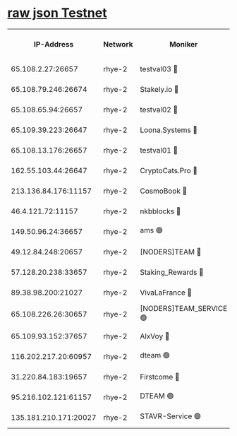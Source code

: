 
[raw json Testnet](https://rpc-check.quickt.stavr.tech/quickt/rpc-quickt-result.json)
=


<table><tr><th>IP-Address</th><th>Network</th><th>Moniker</th><th>Latest Block Height</th><th>Earliest Block Height</th><th>Catching Up</th><th>Tx Index</th><th>Voting Power</th><th>Scan Time</th></tr><tr><td>65.108.2.27:26657</td><td>rhye-2</td><td>testval03 🔴</td><td>747195</td><td>1</td><td>False</td><td>on</td><td>11002050</td><td>2024-02-10T16:53:48.972983622UTC</td></tr><tr><td>65.108.79.246:26674</td><td>rhye-2</td><td>Stakely.io 🔴</td><td>747195</td><td>1</td><td>False</td><td>on</td><td>10010</td><td>2024-02-10T16:53:53.452220838UTC</td></tr><tr><td>65.108.65.94:26657</td><td>rhye-2</td><td>testval02 🔴</td><td>747196</td><td>1</td><td>False</td><td>on</td><td>11002050</td><td>2024-02-10T16:53:56.181553975UTC</td></tr><tr><td>65.109.39.223:26647</td><td>rhye-2</td><td>Loona.Systems 🔴</td><td>747196</td><td>1</td><td>False</td><td>off</td><td>86949</td><td>2024-02-10T16:53:59.288565417UTC</td></tr><tr><td>65.108.13.176:26657</td><td>rhye-2</td><td>testval01 🔴</td><td>747196</td><td>1</td><td>False</td><td>on</td><td>13082010</td><td>2024-02-10T16:54:00.028632073UTC</td></tr><tr><td>162.55.103.44:26647</td><td>rhye-2</td><td>CryptoCats.Pro 🔴</td><td>747202</td><td>1</td><td>False</td><td>off</td><td>9999</td><td>2024-02-10T16:54:32.357146539UTC</td></tr><tr><td>213.136.84.176:11157</td><td>rhye-2</td><td>CosmoBook 🔴</td><td>747201</td><td>65301</td><td>False</td><td>off</td><td>1528057</td><td>2024-02-10T16:54:25.878640110UTC</td></tr><tr><td>46.4.121.72:11157</td><td>rhye-2</td><td>nkbblocks 🔴</td><td>747194</td><td>70101</td><td>False</td><td>off</td><td>81491</td><td>2024-02-10T16:53:41.235296658UTC</td></tr><tr><td>149.50.96.24:36657</td><td>rhye-2</td><td>ams 🟢</td><td>747199</td><td>133501</td><td>False</td><td>on</td><td>0</td><td>2024-02-10T16:54:15.339176722UTC</td></tr><tr><td>49.12.84.248:20657</td><td>rhye-2</td><td>[NODERS]TEAM 🔴</td><td>747199</td><td>146001</td><td>False</td><td>on</td><td>59690</td><td>2024-02-10T16:54:12.915678191UTC</td></tr><tr><td>57.128.20.238:33657</td><td>rhye-2</td><td>Staking_Rewards 🔴</td><td>747196</td><td>149101</td><td>False</td><td>on</td><td>9900</td><td>2024-02-10T16:53:58.890082549UTC</td></tr><tr><td>89.38.98.200:21027</td><td>rhye-2</td><td>VivaLaFrance 🔴</td><td>747194</td><td>220501</td><td>False</td><td>off</td><td>10000</td><td>2024-02-10T16:53:43.683464232UTC</td></tr><tr><td>65.108.226.26:30657</td><td>rhye-2</td><td>[NODERS]TEAM_SERVICE 🟢</td><td>747196</td><td>241501</td><td>False</td><td>on</td><td>0</td><td>2024-02-10T16:53:59.639833204UTC</td></tr><tr><td>65.109.93.152:37657</td><td>rhye-2</td><td>AlxVoy 🔴</td><td>747195</td><td>315173</td><td>False</td><td>on</td><td>143351</td><td>2024-02-10T16:53:46.108755031UTC</td></tr><tr><td>116.202.217.20:60957</td><td>rhye-2</td><td>dteam 🟢</td><td>747196</td><td>421794</td><td>False</td><td>on</td><td>0</td><td>2024-02-10T16:53:56.462701420UTC</td></tr><tr><td>31.220.84.183:19657</td><td>rhye-2</td><td>Firstcome 🔴</td><td>747195</td><td>730173</td><td>False</td><td>off</td><td>717671</td><td>2024-02-10T16:53:48.528859462UTC</td></tr><tr><td>95.216.102.121:61157</td><td>rhye-2</td><td>DTEAM 🟢</td><td>734499</td><td>733501</td><td>False</td><td>on</td><td>0</td><td>2024-02-10T16:53:53.785409253UTC</td></tr><tr><td>135.181.210.171:20027</td><td>rhye-2</td><td>STAVR-Service 🟢</td><td>747198</td><td>747001</td><td>False</td><td>on</td><td>0</td><td>2024-02-10T16:54:10.608856173UTC</td></tr></table>